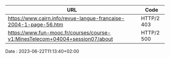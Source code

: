 | URL         | Code        |
| ----------- | ----------- |
| https://www.cairn.info/revue-langue-francaise-2004-1-page-56.htm | HTTP/2 403 |
| https://www.fun-mooc.fr/courses/course-v1:MinesTelecom+04004+session07/about | HTTP/2 500 |

Date : 2023-06-22T11:13:40+02:00
